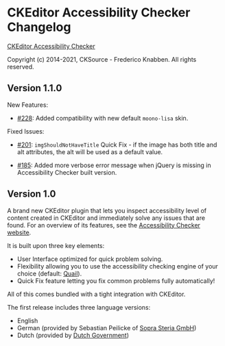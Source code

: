 CKEditor Accessibility Checker Changelog
========================================

[CKEditor Accessibility Checker](https://cksource.com/accessibility-checker/)

Copyright (c) 2014-2021, CKSource - Frederico Knabben. All rights reserved.

## Version 1.1.0

New Features:

* [#228](https://github.com/cksource/ckeditor-plugin-a11ychecker/issues/228): Added compatibility with new default `moono-lisa` skin.

Fixed Issues:

* [#201](https://github.com/cksource/ckeditor-plugin-a11ychecker/issues/201): `imgShouldNotHaveTitle` Quick Fix - if the image has both title and alt attributes, the alt will be used as a default value.

* [#185](https://github.com/cksource/ckeditor-plugin-a11ychecker/issues/185): Added more verbose error message when jQuery is missing in Accessibility Checker built version.

## Version 1.0

A brand new CKEditor plugin that lets you inspect accessibility level of content created in CKEditor and immediately solve any issues that are found. For an overview of its features, see the [Accessibility Checker website](https://cksource.com/accessibility-checker/).

It is built upon three key elements:

* User Interface optimized for quick problem solving.
* Flexibility allowing you to use the accessibility checking engine of your choice (default: [Quail](http://quailjs.org/)).
* Quick Fix feature letting you fix common problems fully automatically!

All of this comes bundled with a tight integration with CKEditor.

The first release includes three language versions:

* English
* German (provided by Sebastian Peilicke of [Sopra Steria GmbH](http://www.soprasteria.de/de))
* Dutch (provided by [Dutch Government](https://www.government.nl/))
